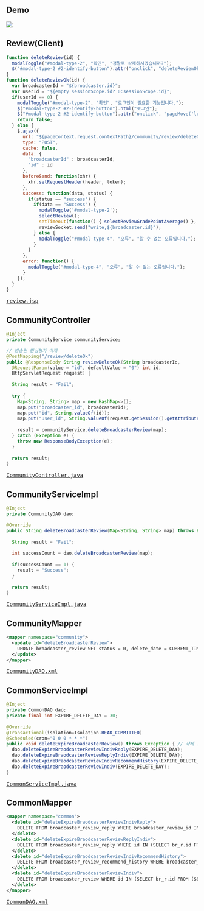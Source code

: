 ## Demo
<img src="https://user-images.githubusercontent.com/47962660/64967847-29f77a00-d8dc-11e9-81f4-d8b45d2b1223.gif"/>

## Review(Client)
```javascript
function deleteReview(id) {
  modalToggle("#modal-type-2", "확인", "정말로 삭제하시겠습니까?");
  $("#modal-type-2 #2-identify-button").attr("onclick", "deleteReviewOk('" + id + "');");
}
function deleteReviewOk(id) {
  var broadcasterId = "${broadcaster.id}";
  var userId = "${empty sessionScope.id? 0:sessionScope.id}";
  if(userId == 0) {
    modalToggle("#modal-type-2", "확인", "로그인이 필요한 기능입니다.");
    $("#modal-type-2 #2-identify-button").html("로그인");
    $("#modal-type-2 #2-identify-button").attr("onclick", "pageMove('login')");
    return false;
  } else {
    $.ajax({
      url: "${pageContext.request.contextPath}/community/review/deleteOk",
      type: "POST",
      cache: false,
      data: {
        "broadcasterId" : broadcasterId,
        "id" : id
      },
      beforeSend: function(xhr) {
        xhr.setRequestHeader(header, token);
      },
      success: function(data, status) {
        if(status == "success") {
          if(data == "Success") {
            modalToggle('#modal-type-2');
            selectReview();
            setTimeout(function() { selectReviewGradePointAverage() }, 1000);
            reviewSocket.send("write,${broadcaster.id}");
          } else {
            modalToggle("#modal-type-4", "오류", "알 수 없는 오류입니다.");
          }
        }
      },
      error: function() {
        modalToggle("#modal-type-4", "오류", "알 수 없는 오류입니다.");
      }
    });
  }
}
```
<pre>
<a href="https://github.com/KimJongHyeok2/aps/blob/master/APS/src/main/webapp/WEB-INF/views/community/review.jsp">review.jsp</a>
</pre>
## CommunityController
```java
@Inject
private CommunityService communityService;

// 방송인 민심평가 삭제
@PostMapping("/review/deleteOk")
public @ResponseBody String reviewDeleteOk(String broadcasterId,
  @RequestParam(value = "id", defaultValue = "0") int id,
  HttpServletRequest request) {
		
  String result = "Fail";
		
  try {
    Map<String, String> map = new HashMap<>();
    map.put("broadcaster_id", broadcasterId);
    map.put("id", String.valueOf(id));
    map.put("user_id", String.valueOf(request.getSession().getAttribute("id")==null? 0:(Integer)request.getSession().getAttribute("id")));
			
    result = communityService.deleteBroadcasterReview(map);
  } catch (Exception e) {
    throw new ResponseBodyException(e);
  }
		
  return result;
}
```
<pre>
<a href="https://github.com/KimJongHyeok2/aps/blob/master/APS/src/main/java/com/kjh/aps/controller/CommunityController.java">CommunityController.java</a>
</pre>
## CommunityServiceImpl
```java
@Inject
private CommunityDAO dao;

@Override
public String deleteBroadcasterReview(Map<String, String> map) throws Exception { // 평가 삭제
		
  String result = "Fail";
		
  int successCount = dao.deleteBroadcasterReview(map);
		
  if(successCount == 1) {
    result = "Success";
  }
		
  return result;
}
```
<pre>
<a href="https://github.com/KimJongHyeok2/aps/blob/master/APS/src/main/java/com/kjh/aps/service/CommunityServiceImpl.java">CommunityServiceImpl.java</a>
</pre>
## CommunityMapper
```xml
<mapper namespace="community">
  <update id="deleteBroadcasterReview">
    UPDATE broadcaster_review SET status = 0, delete_date = CURRENT_TIMESTAMP WHERE (broadcaster_id = #{broadcaster_id}) AND (id = #{id} AND user_id = #{user_id}) AND status = 1
  </update>
</mapper>
```
<pre>
<a href="https://github.com/KimJongHyeok2/aps/blob/master/APS/src/main/java/com/kjh/aps/mapper/CommunityDAO.xml">CommunityDAO.xml</a>
</pre>
## CommonServiceImpl
```java
@Inject
private CommonDAO dao;
private final int EXPIRE_DELETE_DAY = 30;
 
@Override
@Transactional(isolation=Isolation.READ_COMMITTED)
@Scheduled(cron="0 0 0 * * *")
public void deleteExpireBroadcasterReview() throws Exception { // 삭제 요청 민심평가 및 답글 30일 보관 기한 만료 시 영구삭제
  dao.deleteExpireBraodcasterReviewIndivReply(EXPIRE_DELETE_DAY);
  dao.deleteExpireBraodcasterReviewReplyIndiv(EXPIRE_DELETE_DAY);
  dao.deleteExpireBraodcasterReviewIndivRecommendHistory(EXPIRE_DELETE_DAY);
  dao.deleteExpireBraodcasterReviewIndiv(EXPIRE_DELETE_DAY);
}
```
<pre>
<a href="https://github.com/KimJongHyeok2/aps/blob/master/APS/src/main/java/com/kjh/aps/service/CommonServiceImpl.java">CommonServiceImpl.java</a>
</pre>
## CommonMapper
```xml
<mapper namespace="common">
  <delete id="deleteExpireBraodcasterReviewIndivReply">
    DELETE FROM broadcaster_review_reply WHERE broadcaster_review_id IN (SELECT br_r.id FROM (SELECT id, delete_date, datediff(CURRENT_TIMESTAMP, delete_Date) datediff FROM broadcaster_review WHERE status = 0) br_r WHERE br_r.datediff >= #{param1})
  </delete>
  <delete id="deleteExpireBraodcasterReviewReplyIndiv">
    DELETE FROM broadcaster_review_reply WHERE id IN (SELECT br_r.id FROM (SELECT id, delete_date, datediff(CURRENT_TIMESTAMP, delete_date) datediff FROM broadcaster_review_reply WHERE status = 0) br_r WHERE br_r.datediff >= #{param1})
  </delete>
  <delete id="deleteExpireBraodcasterReviewIndivRecommendHistory">
    DELETE FROM broadcaster_review_recommend_history WHERE broadcaster_review_id IN (SELECT br_r.id FROM (SELECT id, delete_date, datediff(CURRENT_TIMESTAMP, delete_Date) datediff FROM broadcaster_review WHERE status = 0) br_r WHERE br_r.datediff >= #{param1})
  </delete>
  <delete id="deleteExpireBraodcasterReviewIndiv">
    DELETE FROM broadcaster_review WHERE id IN (SELECT br_r.id FROM (SELECT id, delete_date, datediff(CURRENT_TIMESTAMP, delete_Date) datediff FROM broadcaster_review WHERE status = 0) br_r WHERE br_r.datediff >= #{param1})
  </delete>
</mapper>
```
<pre>
<a href="https://github.com/KimJongHyeok2/aps/blob/master/APS/src/main/java/com/kjh/aps/mapper/CommonDAO.xml">CommonDAO.xml</a>
</pre>

